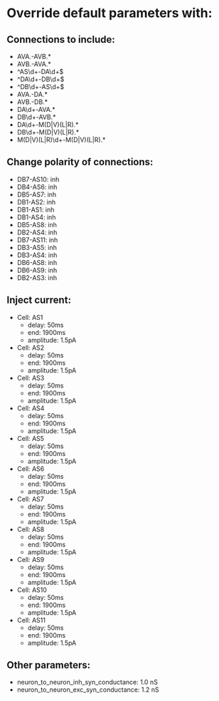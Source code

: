 # Override default parameters with:
## Connections to include:
- AVA.-AVB.*
- AVB.-AVA.*
- ^AS\d+-DA\d+$
- ^DA\d+-DB\d+$
- ^DB\d+-AS\d+$
- AVA.-DA.*
- AVB.-DB.*
- DA\d+-AVA.*
- DB\d+-AVB.*
- DA\d+-M(D|V)(L|R).*
- DB\d+-M(D|V)(L|R).*
- M(D|V)(L|R)\d+-M(D|V)(L|R).*

## Change polarity of connections:
- DB7-AS10: inh
- DB4-AS6: inh
- DB5-AS7: inh
- DB1-AS2: inh
- DB1-AS1: inh
- DB1-AS4: inh
- DB5-AS8: inh
- DB2-AS4: inh
- DB7-AS11: inh
- DB3-AS5: inh
- DB3-AS4: inh
- DB6-AS8: inh
- DB6-AS9: inh
- DB2-AS3: inh

## Inject current:
- Cell: AS1
    - delay: 50ms
    - end: 1900ms
    - amplitude: 1.5pA
- Cell: AS2
    - delay: 50ms
    - end: 1900ms
    - amplitude: 1.5pA
- Cell: AS3
    - delay: 50ms
    - end: 1900ms
    - amplitude: 1.5pA
- Cell: AS4
    - delay: 50ms
    - end: 1900ms
    - amplitude: 1.5pA
- Cell: AS5
    - delay: 50ms
    - end: 1900ms
    - amplitude: 1.5pA
- Cell: AS6
    - delay: 50ms
    - end: 1900ms
    - amplitude: 1.5pA
- Cell: AS7
    - delay: 50ms
    - end: 1900ms
    - amplitude: 1.5pA
- Cell: AS8
    - delay: 50ms
    - end: 1900ms
    - amplitude: 1.5pA
- Cell: AS9
    - delay: 50ms
    - end: 1900ms
    - amplitude: 1.5pA
- Cell: AS10
    - delay: 50ms
    - end: 1900ms
    - amplitude: 1.5pA
- Cell: AS11
    - delay: 50ms
    - end: 1900ms
    - amplitude: 1.5pA

## Other parameters:
- neuron_to_neuron_inh_syn_conductance: 1.0 nS
- neuron_to_neuron_exc_syn_conductance: 1.2 nS

